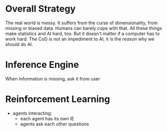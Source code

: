 # Overall Strategy
The real world is messy. It suffers from the curse of dimensionality, from missing or biased data. Humans can barely cope with that. All these things make statistics and AI hard, too. But it doesn't matter if a computer has to work hard. The CoD is not an impediment to AI, it is the *reason* why we should do AI.


# Inference Engine
When information is missing, ask it from user

# Reinforcement Learning
- agents interacting: 
  - each agent has its own IE
  - agents ask each other questions